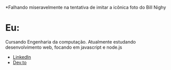 *Falhando miseravelmente na tentativa de imitar a icônica foto do Bill Nighy 

# Eu:

Cursando Engenharia da computação. Atualmente estudando desenvolvimento web, focando em javascript e node.js 

* [LinkedIn](https://www.linkedin.com/in/maike-bernardes-565a27236/)
* [Dev.to](https://dev.to/baike97)
